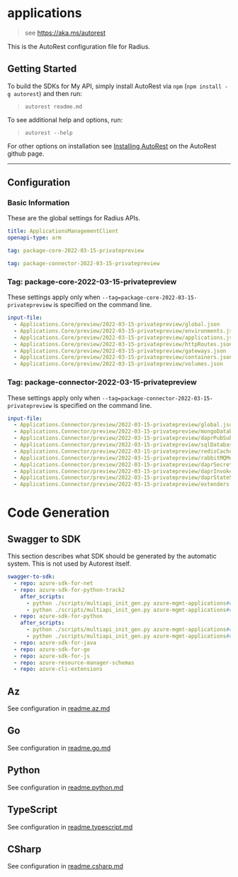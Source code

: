# applications

> see https://aka.ms/autorest

This is the AutoRest configuration file for Radius.

## Getting Started

To build the SDKs for My API, simply install AutoRest via `npm` (`npm install -g autorest`) and then run:

> `autorest readme.md`

To see additional help and options, run:

> `autorest --help`

For other options on installation see [Installing AutoRest](https://aka.ms/autorest/install) on the AutoRest github page.

---

## Configuration

### Basic Information

These are the global settings for Radius APIs.

``` yaml
title: ApplicationsManagementClient
openapi-type: arm
```

``` yaml $(package-core)
tag: package-core-2022-03-15-privatepreview
```

``` yaml $(package-connector)
tag: package-connector-2022-03-15-privatepreview
```

### Tag: package-core-2022-03-15-privatepreview

These settings apply only when `--tag=package-core-2022-03-15-privatepreview` is specified on the command line.

``` yaml $(tag) == 'package-core-2022-03-15-privatepreview'
input-file:
  - Applications.Core/preview/2022-03-15-privatepreview/global.json
  - Applications.Core/preview/2022-03-15-privatepreview/environments.json
  - Applications.Core/preview/2022-03-15-privatepreview/applications.json
  - Applications.Core/preview/2022-03-15-privatepreview/httpRoutes.json
  - Applications.Core/preview/2022-03-15-privatepreview/gateways.json
  - Applications.Core/preview/2022-03-15-privatepreview/containers.json
  - Applications.Core/preview/2022-03-15-privatepreview/volumes.json
```

### Tag: package-connector-2022-03-15-privatepreview

These settings apply only when `--tag=package-connector-2022-03-15-privatepreview` is specified on the command line.

``` yaml $(tag) == 'package-connector-2022-03-15-privatepreview'
input-file:
  - Applications.Connector/preview/2022-03-15-privatepreview/global.json
  - Applications.Connector/preview/2022-03-15-privatepreview/mongoDatabases.json
  - Applications.Connector/preview/2022-03-15-privatepreview/daprPubSubBrokers.json
  - Applications.Connector/preview/2022-03-15-privatepreview/sqlDatabases.json
  - Applications.Connector/preview/2022-03-15-privatepreview/redisCaches.json
  - Applications.Connector/preview/2022-03-15-privatepreview/rabbitMQMessageQueues.json
  - Applications.Connector/preview/2022-03-15-privatepreview/daprSecretStores.json
  - Applications.Connector/preview/2022-03-15-privatepreview/daprInvokeHttpRoutes.json
  - Applications.Connector/preview/2022-03-15-privatepreview/daprStateStores.json
  - Applications.Connector/preview/2022-03-15-privatepreview/extenders.json
```

# Code Generation

## Swagger to SDK

This section describes what SDK should be generated by the automatic system.
This is not used by Autorest itself.

```yaml $(swagger-to-sdk)
swagger-to-sdk:
  - repo: azure-sdk-for-net
  - repo: azure-sdk-for-python-track2
    after_scripts:
      - python ./scripts/multiapi_init_gen.py azure-mgmt-applications#core
      - python ./scripts/multiapi_init_gen.py azure-mgmt-applications#connector  
  - repo: azure-sdk-for-python
    after_scripts:
      - python ./scripts/multiapi_init_gen.py azure-mgmt-applications#core
      - python ./scripts/multiapi_init_gen.py azure-mgmt-applications#connector
  - repo: azure-sdk-for-java
  - repo: azure-sdk-for-go
  - repo: azure-sdk-for-js
  - repo: azure-resource-manager-schemas
  - repo: azure-cli-extensions
```
## Az

See configuration in [readme.az.md](./readme.az.md)

## Go

See configuration in [readme.go.md](./readme.go.md)

## Python

See configuration in [readme.python.md](./readme.python.md)

## TypeScript

See configuration in [readme.typescript.md](./readme.typescript.md)

## CSharp

See configuration in [readme.csharp.md](./readme.csharp.md)
